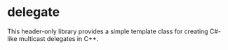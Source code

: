 # delegate
This header-only library provides a simple template class for creating C#-like multicast delegates in C++.
